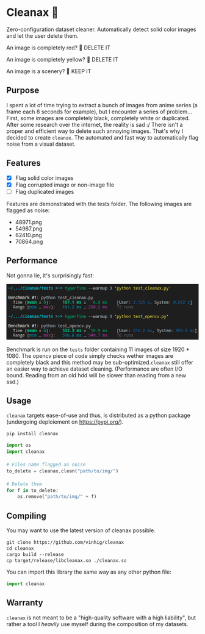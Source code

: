 # Cleanax 🧹

Zero-configuration dataset cleaner. Automatically detect solid color images and let the user delete them.

An image is completely red? 🍎 DELETE IT

An image is completely yellow? 🍌 DELETE IT

An image is a scenery? 🎑 KEEP IT

## Purpose

I spent a lot of time trying to extract a bunch of images from anime series (a frame each 8 seconds for example), but I encounter a series of problem... First, some images are completely black, completely white or duplicated. After some research over the internet, the reality is sad :/ There isn't a proper and efficient way to delete such annoying images. That's why I decided to create `cleanax`. The automated and fast way to automatically flag noise from a visual dataset.

## Features

- [x] Flag solid color images
- [x] Flag corrupted image or non-image file
- [ ] Flag duplicated images

Features are demonstrated with the tests folder. The following images are flagged as noise:

* 48971.png
* 54987.png
* 62410.png
* 70864.png

## Performance

Not gonna lie, it's surprisingly fast:

![](doc/benchmark.png)

Benchmark is run on the `tests` folder containing 11 images of size 1920 * 1080. The opencv piece of code simply checks wether images are completely black and this method may be sub-optimized.`cleanax` still offer an easier way to achieve dataset cleaning. (Performance are often I/O bound. Reading from an old hdd will be slower than reading from a new ssd.)

## Usage

`cleanax` targets ease-of-use and thus, is distributed as a python package (undergoing deploiement on https://pypi.org/).

```
pip install cleanax
```

```python
import os
import cleanax

# Files name flagged as noise
to_delete = cleanax.clean("path/to/img/")

# Delete them
for f in to_delete:
    os.remove("path/to/img/" + f)
```

## Compiling

You may want to use the latest version of cleanax possible.

```
git clone https://github.com/vinhig/cleanax
cd cleanax
cargo build --release
cp target/release/libcleanax.so ./cleanax.so
```

You can import this library the same way as any other python file:

```python
import cleanax
```

## Warranty

`cleanax` is not meant to be a "high-quality software with a high liability", but rather a tool I *heavily* use myself during the composition of my datasets.
